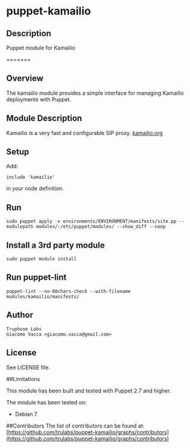 puppet-kamailio
===============

## Description

Puppet module for Kamailio


=======

Overview
--------

The kamailio module provides a simple interface for managing Kamailio deployments with Puppet.

Module Description
------------------

Kamailio is a very fast and configurable SIP proxy.
[kamailio.org](http://www.kamailio.org/w/)

Setup
-----

Add:

    include 'kamailio'

in your node definition.

Run
---
    sudo puppet apply -v environments/ENVIRONMENT/manifests/site.pp --modulepath modules/:/etc/puppet/modules/ --show_diff --noop

Install a 3rd party module
--------------------------

    sudo puppet module install

Run puppet-lint
---------------

    puppet-lint --no-80chars-check --with-filename modules/kamailio/manifests/

Author
------

    Truphone Labs
    Giacomo Vacca <giacomo.vacca@gmail.com>

License
-------

See LICENSE file.

##Limitations

This module has been built and tested with Puppet 2.7 and higher.

The module has been tested on:
* Debian 7

##Contributors
The list of contributors can be found at: [https://github.com/trulabs/puppet-kamailio/graphs/contributors](https://github.com/trulabs/puppet-kamailio/graphs/contributors)
